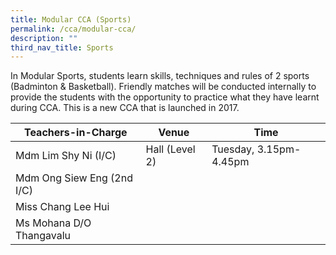 ```yaml
---
title: Modular CCA (Sports)
permalink: /cca/modular-cca/
description: ""
third_nav_title: Sports
---
```

In Modular Sports, students learn skills, techniques and rules of 2 sports (Badminton & Basketball). Friendly matches will be conducted internally to provide the students with the opportunity to practice what they have learnt during CCA. This is a new CCA that is launched in 2017.


| Teachers-in-Charge | Venue | Time |
| -------- | -------- | -------- |
| Mdm Lim Shy Ni (I/C)     | Hall (Level 2)     | Tuesday, 3.15pm-4.45pm     |
| Mdm Ong Siew Eng (2nd I/C)     |      |      |
| Miss Chang Lee Hui   |      |      |
| Ms Mohana D/O Thangavalu    |      |     |